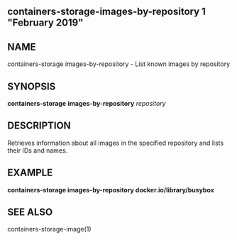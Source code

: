 ## containers-storage-images-by-repository 1 "February 2019"

## NAME
containers-storage images-by-repository - List known images by repository

## SYNOPSIS
**containers-storage** **images-by-repository** *repository*

## DESCRIPTION
Retrieves information about all images in the specified repository and lists their IDs and names.

## EXAMPLE
**containers-storage images-by-repository docker.io/library/busybox**

## SEE ALSO
containers-storage-image(1)
